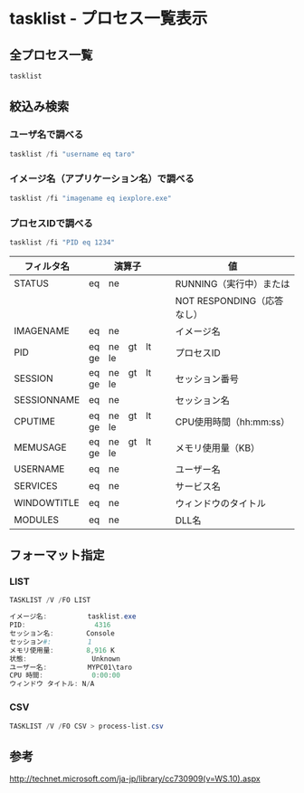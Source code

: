 ﻿# tasklist - プロセス一覧表示

## 全プロセス一覧

```powershell
tasklist
```

## 絞込み検索
### ユーザ名で調べる

```powershell
tasklist /fi "username eq taro"
```

### イメージ名（アプリケーション名）で調べる

```powershell
tasklist /fi "imagename eq iexplore.exe"
```

### プロセスIDで調べる

```powershell
tasklist /fi "PID eq 1234"
```

|フィルタ名|演算子|値|
|-|-|-|
|STATUS|eq　ne|RUNNING（実行中）または|
|||NOT RESPONDING（応答なし）|
|IMAGENAME|eq　ne|イメージ名|
|PID|eq　ne　gt　lt　ge　le|プロセスID|
|SESSION|eq　ne　gt　lt　ge　le|セッション番号|
|SESSIONNAME|eq　ne|セッション名|
|CPUTIME|eq　ne　gt　lt　ge　le|CPU使用時間（hh:mm:ss）|
|MEMUSAGE|eq　ne　gt　lt　ge　le|メモリ使用量（KB）|
|USERNAME|eq　ne|ユーザー名|
|SERVICES|eq　ne|サービス名|
|WINDOWTITLE|eq　ne|ウィンドウのタイトル|
|MODULES|eq　ne|DLL名|

## フォーマット指定
### LIST

```powershell
TASKLIST /V /FO LIST
```

```powershell
イメージ名:          tasklist.exe
PID:                 4316
セッション名:        Console
セッション#:         1
メモリ使用量:        8,916 K
状態:                Unknown
ユーザー名:          MYPC01\taro
CPU 時間:            0:00:00
ウィンドウ タイトル: N/A
```

### CSV

```powershell
TASKLIST /V /FO CSV > process-list.csv
```

## 参考
http://technet.microsoft.com/ja-jp/library/cc730909(v=WS.10).aspx

